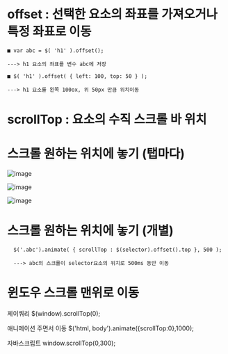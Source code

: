 # offset : 선택한 요소의 좌표를 가져오거나 특정 좌표로 이동

   
    ■ var abc = $( 'h1' ).offset();
    
    ---> h1 요소의 좌표를 변수 abc에 저장

    ■ $( 'h1' ).offset( { left: 100, top: 50 } );

    ---> h1 요소를 왼쪽 100ox, 위 50px 만큼 위치이동


# scrollTop : 요소의 수직 스크롤 바 위치







# 스크롤 원하는 위치에 놓기 (탭마다)

![image](https://github.com/YENAZIGMINA/Publilshing/assets/129706758/42788a1d-2c08-466e-8535-0570cd6bcff9)

![image](https://github.com/YENAZIGMINA/Publilshing/assets/129706758/c9f547cb-6dd1-4908-a78a-e489f00be5e4)

![image](https://github.com/YENAZIGMINA/Publilshing/assets/129706758/d36778f8-4b13-4418-b914-a82aab981561)


# 스크롤 원하는 위치에 놓기 (개별)

      $('.abc').animate( { scrollTop : $(selector).offset().top }, 500 );

      ---> abc의 스크롤이 selector요소의 위치로 500ms 동안 이동



# 윈도우 스크롤 맨위로 이동

제이쿼리
$(window).scrollTop(0);

애니메이션 주면서 이동
$('html, body').animate({scrollTop:0},1000);

자바스크립트
window.scrollTop(0,300);



